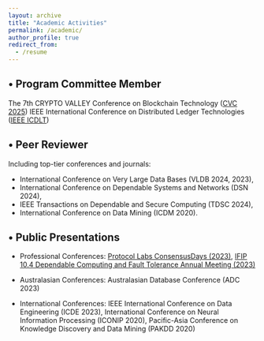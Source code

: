 ```yaml
---
layout: archive
title: "Academic Activities"
permalink: /academic/
author_profile: true
redirect_from:
  - /resume
---
```


• Program Committee Member
-

The 7th CRYPTO VALLEY Conference on Blockchain Technology ([CVC 2025](https://cryptovalleyconference.com/call-for-papers))
IEEE International Conference on Distributed Ledger Technologies ([IEEE ICDLT](https://icdlt.ieeepunesection.org/))


• Peer Reviewer
-

Including top-tier conferences and journals: 



- International Conference on Very Large Data Bases (VLDB 2024, 2023), 
- International Conference on Dependable Systems and Networks (DSN 2024),
- IEEE Transactions on Dependable and Secure Computing (TDSC 2024),
- International Conference on Data Mining (ICDM 2020).

• Public Presentations
-

- Professional Conferences: [Protocol Labs ConsensusDays (2023)](https://www.youtube.com/playlist?list=PLxN6L-h3wFfsRKLCj4I8xKeKjy9OL-EY6), [IFIP 10.4 Dependable Computing and Fault Tolerance Annual Meeting (2023)](https://www.ifipnews.org/ifip-wg-10-4-meets-in-melbourne/)

- Australasian Conferences: Australasian Database Conference (ADC 2023)

- International Conferences: IEEE International Conference on Data Engineering (ICDE 2023), International Conference on Neural Information Processing (ICONIP 2020), Pacific-Asia Conference on Knowledge Discovery and Data Mining (PAKDD 2020)
